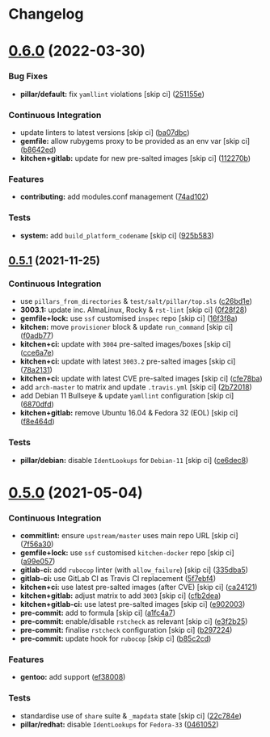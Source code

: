 # Changelog

# [0.6.0](https://github.com/saltstack-formulas/proftpd-formula/compare/v0.5.1...v0.6.0) (2022-03-30)


### Bug Fixes

* **pillar/default:** fix `yamllint` violations [skip ci] ([251155e](https://github.com/saltstack-formulas/proftpd-formula/commit/251155ebea0115cef8152f82f253a7cfe15c41a1))


### Continuous Integration

* update linters to latest versions [skip ci] ([ba07dbc](https://github.com/saltstack-formulas/proftpd-formula/commit/ba07dbca406a210f78d53ef7b1e3a06fadbdb91d))
* **gemfile:** allow rubygems proxy to be provided as an env var [skip ci] ([b8642ed](https://github.com/saltstack-formulas/proftpd-formula/commit/b8642ed28eee31719dcca8485fbf814a327c79b0))
* **kitchen+gitlab:** update for new pre-salted images [skip ci] ([112270b](https://github.com/saltstack-formulas/proftpd-formula/commit/112270b5eede9168a745aceb1383149a0ce727a3))


### Features

* **contributing:** add modules.conf management ([74ad102](https://github.com/saltstack-formulas/proftpd-formula/commit/74ad1027921db9951f012079b8e30ebb3572609d))


### Tests

* **system:** add `build_platform_codename` [skip ci] ([925b583](https://github.com/saltstack-formulas/proftpd-formula/commit/925b583aed6af8043a11e0584dd39f8d5d33e708))

## [0.5.1](https://github.com/saltstack-formulas/proftpd-formula/compare/v0.5.0...v0.5.1) (2021-11-25)


### Continuous Integration

* use `pillars_from_directories` & `test/salt/pillar/top.sls` ([c26bd1e](https://github.com/saltstack-formulas/proftpd-formula/commit/c26bd1edd6b4e1c296034d4e31339349e3510075))
* **3003.1:** update inc. AlmaLinux, Rocky & `rst-lint` [skip ci] ([0f28f28](https://github.com/saltstack-formulas/proftpd-formula/commit/0f28f28885c235294a952d1e1703925ca8121891))
* **gemfile+lock:** use `ssf` customised `inspec` repo [skip ci] ([16f3f8a](https://github.com/saltstack-formulas/proftpd-formula/commit/16f3f8a0d0f9c082caa2d241339b1d48970d422d))
* **kitchen:** move `provisioner` block & update `run_command` [skip ci] ([f0adb77](https://github.com/saltstack-formulas/proftpd-formula/commit/f0adb77b9f569f9d0d20e5dcc2aa2a37c5e4975e))
* **kitchen+ci:** update with `3004` pre-salted images/boxes [skip ci] ([cce6a7e](https://github.com/saltstack-formulas/proftpd-formula/commit/cce6a7eb533fa108d3798f9b96e2a796f291ad19))
* **kitchen+ci:** update with latest `3003.2` pre-salted images [skip ci] ([78a2131](https://github.com/saltstack-formulas/proftpd-formula/commit/78a21313484cbda164ad75a89c7d70914c16bf98))
* **kitchen+ci:** update with latest CVE pre-salted images [skip ci] ([cfe78ba](https://github.com/saltstack-formulas/proftpd-formula/commit/cfe78ba10ab7ca5581ec81cfe98d9524fc29a242))
* add `arch-master` to matrix and update `.travis.yml` [skip ci] ([2b72018](https://github.com/saltstack-formulas/proftpd-formula/commit/2b7201878a339e2c951555ee65e075f70fca105c))
* add Debian 11 Bullseye & update `yamllint` configuration [skip ci] ([6870dfd](https://github.com/saltstack-formulas/proftpd-formula/commit/6870dfdd68f69a481e67316823fb2eceee0b4885))
* **kitchen+gitlab:** remove Ubuntu 16.04 & Fedora 32 (EOL) [skip ci] ([f8e464d](https://github.com/saltstack-formulas/proftpd-formula/commit/f8e464d5b84480eeb18af2cb103f3e7909452440))


### Tests

* **pillar/debian:** disable `IdentLookups` for `Debian-11` [skip ci] ([ce6dec8](https://github.com/saltstack-formulas/proftpd-formula/commit/ce6dec830f4e960b8ef3da3ff08cecb71c846abc))

# [0.5.0](https://github.com/saltstack-formulas/proftpd-formula/compare/v0.4.0...v0.5.0) (2021-05-04)


### Continuous Integration

* **commitlint:** ensure `upstream/master` uses main repo URL [skip ci] ([7f56a30](https://github.com/saltstack-formulas/proftpd-formula/commit/7f56a30c111a6e75a15c138f59674d36e1e21bb8))
* **gemfile+lock:** use `ssf` customised `kitchen-docker` repo [skip ci] ([a99e057](https://github.com/saltstack-formulas/proftpd-formula/commit/a99e05770b1a27368bf120a7b76c954866c4446c))
* **gitlab-ci:** add `rubocop` linter (with `allow_failure`) [skip ci] ([335dba5](https://github.com/saltstack-formulas/proftpd-formula/commit/335dba562f1db48edf0c6d046c9b7350fc49f6e7))
* **gitlab-ci:** use GitLab CI as Travis CI replacement ([5f7ebf4](https://github.com/saltstack-formulas/proftpd-formula/commit/5f7ebf48a22ed8e2313036f07c6ff227e10a9e81))
* **kitchen+ci:** use latest pre-salted images (after CVE) [skip ci] ([ca24121](https://github.com/saltstack-formulas/proftpd-formula/commit/ca241219831f8b1f2491517f01747219b0d355ab))
* **kitchen+gitlab:** adjust matrix to add `3003` [skip ci] ([cfb2dea](https://github.com/saltstack-formulas/proftpd-formula/commit/cfb2dea407d08278551d8845854ccc9ad0c35c69))
* **kitchen+gitlab-ci:** use latest pre-salted images [skip ci] ([e902003](https://github.com/saltstack-formulas/proftpd-formula/commit/e902003690f3b8cb181fa38a33a98ee3b8aa4a36))
* **pre-commit:** add to formula [skip ci] ([a1fc4a7](https://github.com/saltstack-formulas/proftpd-formula/commit/a1fc4a78513d8d5e5ec90a5630fcf85e3ebaf1fb))
* **pre-commit:** enable/disable `rstcheck` as relevant [skip ci] ([e3f2b25](https://github.com/saltstack-formulas/proftpd-formula/commit/e3f2b258c83182efec31d630d811824545f89145))
* **pre-commit:** finalise `rstcheck` configuration [skip ci] ([b297224](https://github.com/saltstack-formulas/proftpd-formula/commit/b29722456e7fbce00de1e82f363e97405737af03))
* **pre-commit:** update hook for `rubocop` [skip ci] ([b85c2cd](https://github.com/saltstack-formulas/proftpd-formula/commit/b85c2cd50315d7f0ea4aeb6faa2dda2e45d36f89))


### Features

* **gentoo:** add support ([ef38008](https://github.com/saltstack-formulas/proftpd-formula/commit/ef38008c8e3813fdd2261451f38262502aced6cb))


### Tests

* standardise use of `share` suite & `_mapdata` state [skip ci] ([22c784e](https://github.com/saltstack-formulas/proftpd-formula/commit/22c784e246ea9027e4acb41a4b05476902f4d924))
* **pillar/redhat:** disable `IdentLookups` for `Fedora-33` ([0461052](https://github.com/saltstack-formulas/proftpd-formula/commit/046105265132c55dabdd8ab876bc6c8f26da661d))
